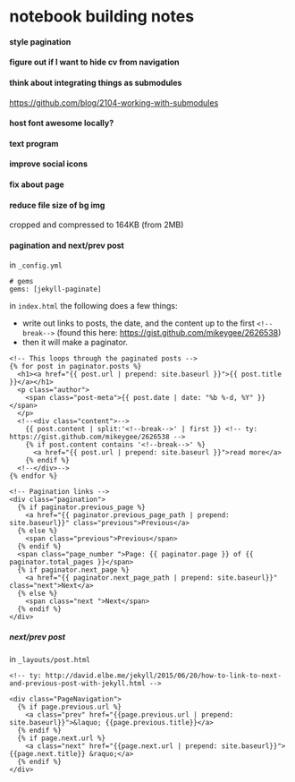 # notebook building notes

#### style pagination

#### figure out if I want to hide cv from navigation

#### think about integrating things as submodules
https://github.com/blog/2104-working-with-submodules

#### host font awesome locally?

#### text program

#### improve social icons

#### fix about page



#### reduce file size of bg img
cropped and compressed to 164KB (from 2MB)

#### pagination and next/prev post

in ```_config.yml```

```
# gems
gems: [jekyll-paginate]
```

in ```index.html``` the following does a few things:

* write out links to posts, the date, and the content up to the first ```<!--break-->``` (found this here: https://gist.github.com/mikeygee/2626538)
* then it will make a paginator.

```
<!-- This loops through the paginated posts -->
{% for post in paginator.posts %}
  <h1><a href="{{ post.url | prepend: site.baseurl }}">{{ post.title }}</a></h1>
  <p class="author">
    <span class="post-meta">{{ post.date | date: "%b %-d, %Y" }}</span>
  </p>
  <!--<div class="content">-->
    {{ post.content | split:'<!--break-->' | first }} <!-- ty: https://gist.github.com/mikeygee/2626538 -->
   	{% if post.content contains '<!--break-->' %}
      <a href="{{ post.url | prepend: site.baseurl }}">read more</a>
   	{% endif %}
  <!--</div>-->
{% endfor %}

<!-- Pagination links -->
<div class="pagination">
  {% if paginator.previous_page %}
    <a href="{{ paginator.previous_page_path | prepend: site.baseurl}}" class="previous">Previous</a>
  {% else %}
    <span class="previous">Previous</span>
  {% endif %}
  <span class="page_number ">Page: {{ paginator.page }} of {{ paginator.total_pages }}</span>
  {% if paginator.next_page %}
    <a href="{{ paginator.next_page_path | prepend: site.baseurl}}" class="next">Next</a>
  {% else %}
    <span class="next ">Next</span>
  {% endif %}
</div>
```

##### next/prev post
in ```_layouts/post.html```

```
<!-- ty: http://david.elbe.me/jekyll/2015/06/20/how-to-link-to-next-and-previous-post-with-jekyll.html -->

<div class="PageNavigation">
  {% if page.previous.url %}
    <a class="prev" href="{{page.previous.url | prepend: site.baseurl}}">&laquo; {{page.previous.title}}</a>
  {% endif %}
  {% if page.next.url %}
    <a class="next" href="{{page.next.url | prepend: site.baseurl}}">{{page.next.title}} &raquo;</a>
  {% endif %}
</div>

```